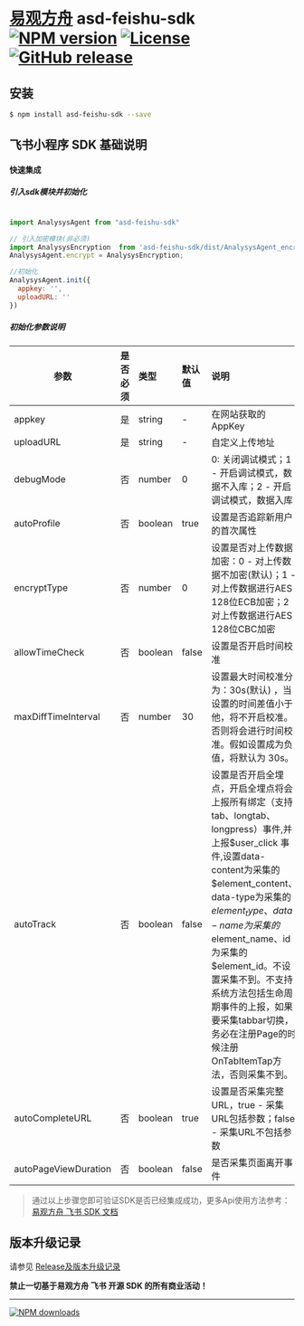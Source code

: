 # [易观方舟](https://www.analysysdata.com/) asd-feishu-sdk [![NPM version][npm-image]][npm-url] [![License](https://img.shields.io/github/license/analysys/ans-feishu-sdk.svg)](https://github.com/analysys/ans-feishu-sdk/blob/master/LICENSE) [![GitHub release](https://img.shields.io/github/release/analysys/ans-feishu-sdk.svg)](https://github.com/analysys/ans-feishu-sdk/releases)

## 安装

```sh
$ npm install asd-feishu-sdk --save 
```


## 飞书小程序 SDK 基础说明

#### 快速集成

##### 引入sdk模块并初始化
```js

import AnalysysAgent from "asd-feishu-sdk"

// 引入加密模块(非必须)
import AnalysysEncryption  from 'asd-feishu-sdk/dist/AnalysysAgent_encryption.min.js';
AnalysysAgent.encrypt = AnalysysEncryption;

//初始化
AnalysysAgent.init({
  appkey: '',
  uploadURL: ''
})

```

##### 初始化参数说明 
参数 | 是否必须| 类型 | 默认值 | 说明
--- | :--- | :--- | :--- | :---
appkey | 是 | string | - |  在网站获取的AppKey
uploadURL | 是 | string | - | 自定义上传地址
debugMode | 否 | number | 0 |  0: 关闭调试模式；1 - 开启调试模式，数据不入库；2 - 开启调试模式，数据入库
autoProfile | 否 | boolean | true | 设置是否追踪新用户的首次属性
encryptType | 否 | number | 0 | 设置是否对上传数据加密：0 - 对上传数据不加密(默认)；1 - 对上传数据进行AES 128位ECB加密；2 对上传数据进行AES 128位CBC加密
allowTimeCheck | 否 | boolean | false | 设置是否开启时间校准
maxDiffTimeInterval | 否 | number | 30 | 设置最大时间校准分为：30s(默认) ，当设置的时间差值小于他，将不开启校准。否则将会进行时间校准。假如设置成为负值，将默认为 30s。
autoTrack | 否 | boolean | false | 设置是否开启全埋点，开启全埋点将会上报所有绑定（支持tab、longtab、longpress）事件,并上报$user_click 事件,设置data-content为采集的 $element_content、data-type为采集的 $element_type、data-name为采集的$element_name、id为采集的$element_id。不设置采集不到。不支持系统方法包括生命周期事件的上报，如果要采集tabbar切换，务必在注册Page的时候注册OnTabItemTap方法，否则采集不到。
autoCompleteURL | 否 | boolean | true | 设置是否采集完整URL，true - 采集URL包括参数；false - 采集URL不包括参数
autoPageViewDuration | 否 | boolean | false | 是否采集页面离开事件


> 通过以上步骤您即可验证SDK是否已经集成成功，更多Api使用方法参考：[易观方舟 飞书 SDK 文档](https://docs.analysysdata.com/uba-docs/3044463)


## 版本升级记录
请参见 [Release及版本升级记录](https://github.com/analysys/ans-feishu-sdk/releases)



**禁止一切基于易观方舟 飞书 开源 SDK 的所有商业活动！**

---

[![NPM downloads][npm-downloads]][npm-url]




[homepage]: https://github.com/analysys/ans-feishu-sdk
[npm-url]: https://www.npmjs.com/package/asd-feishu-sdk
[npm-image]: https://img.shields.io/npm/v/asd-feishu-sdk.svg?style=flat
[npm-downloads]: https://img.shields.io/npm/dm/asd-feishu-sdk.svg?style=flat

